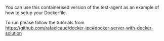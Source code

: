 You can use this containerised version of the test-agent as an example of how to setup your Dockerfile.

To run please follow the tutorials from https://github.com/rafaelcaue/docker-ipc#docker-server-with-docker-solution

